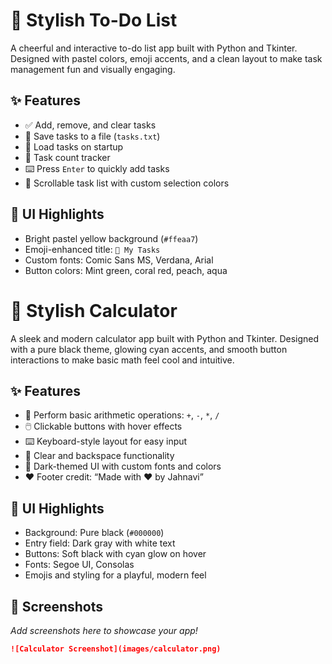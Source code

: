 # 🌟 Stylish To-Do List

A cheerful and interactive to-do list app built with Python and Tkinter. Designed with pastel colors, emoji accents, and a clean layout to make task management fun and visually engaging.

## ✨ Features
- ✅ Add, remove, and clear tasks
- 💾 Save tasks to a file (`tasks.txt`)
- 📂 Load tasks on startup
- 🔢 Task count tracker
- ⌨️ Press `Enter` to quickly add tasks
- 🎨 Scrollable task list with custom selection colors

## 🎨 UI Highlights
- Bright pastel yellow background (`#ffeaa7`)
- Emoji-enhanced title: `📝 My Tasks`
- Custom fonts: Comic Sans MS, Verdana, Arial
- Button colors: Mint green, coral red, peach, aqua


# 🖤 Stylish Calculator

A sleek and modern calculator app built with Python and Tkinter. Designed with a pure black theme, glowing cyan accents, and smooth button interactions to make basic math feel cool and intuitive.

## ✨ Features
- 🧮 Perform basic arithmetic operations: `+`, `-`, `*`, `/`
- 🖱️ Clickable buttons with hover effects
- ⌨️ Keyboard-style layout for easy input
- 🧹 Clear and backspace functionality
- 🖤 Dark-themed UI with custom fonts and colors
- ❤️ Footer credit: “Made with ❤️ by Jahnavi”

## 🎨 UI Highlights
- Background: Pure black (`#000000`)
- Entry field: Dark gray with white text
- Buttons: Soft black with cyan glow on hover
- Fonts: Segoe UI, Consolas
- Emojis and styling for a playful, modern feel

## 📸 Screenshots
_Add screenshots here to showcase your app!_
```markdown
![Calculator Screenshot](images/calculator.png)

